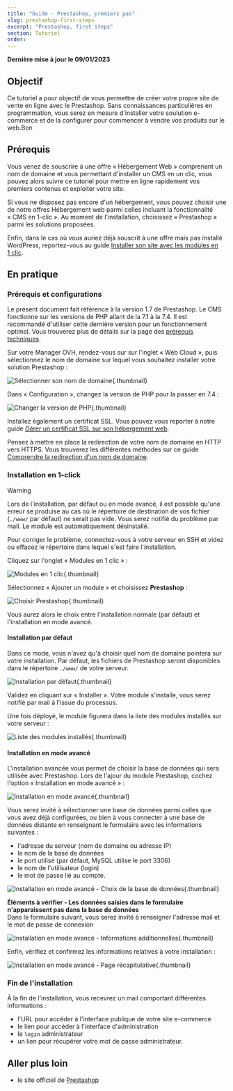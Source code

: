 ```yaml
---
title: "Guide - Prestashop, premiers pas"
slug: prestashop-first-steps
excerpt: "Prestashop, first steps"
section: Tutoriel
order: 
---
```


**Dernière mise à jour le 09/01/2023**

## Objectif

Ce tutoriel a pour objectif de vous permettre de créer votre propre site de vente en ligne avec le Prestashop. Sans connaissances particulières en programmation, vous serez en mesure d'installer votre soulution e-commerce et de la configurer pour commencer à vendre vos produits sur le web.Bon

## Prérequis

Vous venez de souscrire à une offre « Hébergement Web » comprenant un nom de domaine et vous permettant d'installer un CMS en un clic, vous pouvez alors suivre ce tutoriel pour mettre en ligne rapidement vos premiers contenus et exploiter votre site.

Si vous ne disposez pas encore d'un hébergement, vous pouvez choisir une de notre offres Hébergement web parmi celles incluant la fonctionnalité « CMS en 1-clic ». Au moment de l'installation, choisissez « Prestashop » parmi les solutions proposées.

Enfin, dans le cas où vous auriez déjà souscrit à une offre mais pas installé WordPress, reportez-vous au guide [Installer son site avec les modules en 1 clic](https://docs.ovh.com/fr/hosting/modules-en-1-clic/).

## En pratique

### Prérequis et configurations

Le présent document fait référence à la version 1.7 de Prestashop. Le CMS fonctionne sur les versions de PHP allant de la 7.1 à la 7.4. Il est recommandé d'utiliser cette dernière version pour un fonctionnement optimal. Vous trouverez plus de détails sur la page des [prérequis techniques](https://devdocs.prestashop-project.org/1.7/basics/installation/system-requirements/).

Sur votre Manager OVH, rendez-vous sur sur l'inglet «&nbsp;Web Cloud&nbsp;», puis sélectionnez le nom de domaine sur lequel vous souhaitez installer votre solution Prestashop&nbsp;:

![Sélectionner son nom de domaine](images/prestashop_first_steps%5B1%5D.png){.thumbnail}

Dans «&nbsp;Configuration&nbsp;», changez la version de PHP pour la passer en 7.4&nbsp;:

![Changer la version de PHP](images/prestashop_first_steps%5B2%5D.png){.thumbnail}

Installez également un certificat SSL. Vous pouvez vous reporter à notre guide [Gérer un certificat SSL sur son hébergement web](https://docs.ovh.com/fr/hosting/les-certificats-ssl-sur-les-hebergements-web/).

Pensez à mettre en place la redirection de votre nom de domaine en HTTP vers HTTPS. Vous trouverez les différentes méthodes sur ce guide [Comprendre la redirection d'un nom de domaine](https://docs.ovh.com/fr/domains/redirection-nom-de-domaine/#comprendre-la-redirection-dun-nom-de-domaine).

### Installation en 1-click

> [!warning]
>
> Lors de l'installation, par défaut ou en mode avancé, il est possible qu'une erreur se produise au cas où le répertoire de destination de vos fichier (`./www/` par défaut) ne serait pas vide.
> Vous serez notifié du problème par mail. Le module est automatiquement désinstallé.
>
> Pour corriger le problème, connectez-vous à votre serveur en SSH et videz ou effacez le répertoire dans lequel s'est faire l'installation.
>

Cliquez sur l'onglet «&nbsp;Modules en 1 clic&nbsp;»&nbsp;:

![Modules en 1 clic](images/prestashop_first_steps%5B3%5D.png){.thumbnail}

Sélectionnez «&nbsp;Ajouter un module&nbsp;» et choisissez **Prestashop**&nbsp;:

![Choisir Prestashop](images/prestashop_first_steps%5B4%5D.png){.thumbnail}

Vous aurez alors le choix entre l'installation normale (par défaut) et l'installation en mode avancé.

#### Installation par défaut

Dans ce mode, vous n'avez qu'à choisir quel nom de domaine pointera sur votre installation. Par défaut, les fichiers de Prestashop seront disponibles dans le répertoire `./www/` de votre serveur.

![Installation par défaut](images/prestashop_first_steps%5B5%5D.png){.thumbnail}

Validez en cliquant sur «&nbsp;Installer&nbsp;». Votre module s'installe, vous serez notifié par mail à l'issue du processus.

Une fois déployé, le module figurera dans la liste des modules installés sur votre serveur&nbsp;:

![Liste des modules installés](images/prestashop_first_steps%5B6%5D.png){.thumbnail}

#### Installation en mode avancé

L'installation avancée vous permet de choisir la base de données qui sera utilisée avec Prestashop. Lors de l'ajour du module Prestashop, cochez l'option «&nbsp;Installation en mode avancé&nbsp;»&nbsp;:

![Installation en mode avancé](images/prestashop_first_steps%5B7%5D.png){.thumbnail}

Vous serez invité à sélectionner une base de données parmi celles que vous avez déjà configurées, ou bien à vous connecter à une base de données distante en renseignant le formulaire avec les informations suivantes&nbsp;:

- l'adresse du serveur (nom de domaine ou adresse IP)
- le nom de la base de données
- le port utilisé (par défaut, MySQL utilise le port 3306)
- le nom de l'utilisateur (login)
- le mot de passe lié au compte.

![Installation en mode avancé - Choix de la base de données](images/prestashop_first_steps%5B8%5D.png){.thumbnail}

**Éléments à vérifier - Les données saisies dans le formulaire n'apparaissent pas dans la base de données**<br />
Dans le formulaire suivant, vous serez invité à renseigner l'adresse mail et le mot de passe de connexion

![Installation en mode avancé - Informations additionnelles](images/prestashop_first_steps%5B9%5D.png){.thumbnail}

Enfin, vérifiez et confirmez les informations relatives à votre installation&nbsp;:

![Installation en mode avancé - Page récapitulative](images/prestashop_first_steps%5B10%5D.png){.thumbnail}

### Fin de l'installation

À la fin de l'installation, vous recevrez un mail comportant différentes informations&nbsp;:

- l'URL pour accéder à l'interface publique de votre site e-commerce
- le lien pour accéder à l'interface d'administration
- le `login` administrateur
- un lien pour récupérer votre mot de passe administrateur.

## Aller plus loin

- le site officiel de [Prestashop](https://www.prestashop.com/)